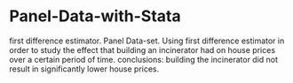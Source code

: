 # Panel-Data-with-Stata
first difference estimator.
Panel Data-set. Using first difference estimator in order to study the effect that building an incinerator had on house prices over a certain period of time.
conclusions: building the incinerator did not result in significantly lower house prices.
